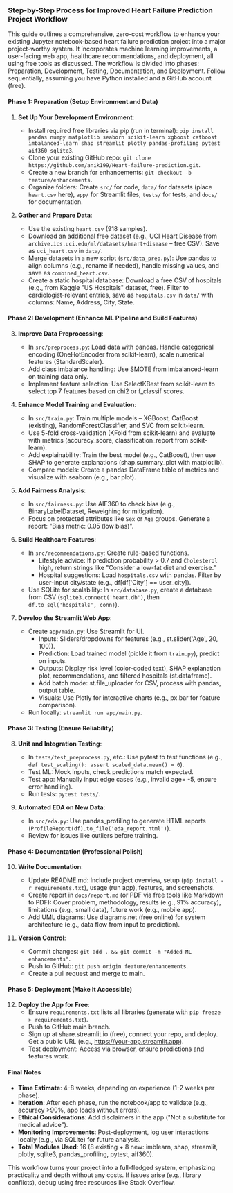 ### Step-by-Step Process for Improved Heart Failure Prediction Project Workflow

This guide outlines a comprehensive, zero-cost workflow to enhance your existing Jupyter notebook-based heart failure prediction project into a major project-worthy system. It incorporates machine learning improvements, a user-facing web app, healthcare recommendations, and deployment, all using free tools as discussed. The workflow is divided into phases: Preparation, Development, Testing, Documentation, and Deployment. Follow sequentially, assuming you have Python installed and a GitHub account (free).

#### Phase 1: Preparation (Setup Environment and Data)
1. **Set Up Your Development Environment**:
   - Install required free libraries via pip (run in terminal): `pip install pandas numpy matplotlib seaborn scikit-learn xgboost catboost imbalanced-learn shap streamlit plotly pandas-profiling pytest aif360 sqlite3`.
   - Clone your existing GitHub repo: `git clone https://github.com/anik199/Heart-failure-prediction.git`.
   - Create a new branch for enhancements: `git checkout -b feature/enhancements`.
   - Organize folders: Create `src/` for code, `data/` for datasets (place `heart.csv` here), `app/` for Streamlit files, `tests/` for tests, and `docs/` for documentation.

2. **Gather and Prepare Data**:
   - Use the existing `heart.csv` (918 samples).
   - Download an additional free dataset (e.g., UCI Heart Disease from `archive.ics.uci.edu/ml/datasets/heart+disease` – free CSV). Save as `uci_heart.csv` in `data/`.
   - Merge datasets in a new script (`src/data_prep.py`): Use pandas to align columns (e.g., rename if needed), handle missing values, and save as `combined_heart.csv`.
   - Create a static hospital database: Download a free CSV of hospitals (e.g., from Kaggle "US Hospitals" dataset, free). Filter to cardiologist-relevant entries, save as `hospitals.csv` in `data/` with columns: Name, Address, City, State.

#### Phase 2: Development (Enhance ML Pipeline and Build Features)
3. **Improve Data Preprocessing**:
   - In `src/preprocess.py`: Load data with pandas. Handle categorical encoding (OneHotEncoder from scikit-learn), scale numerical features (StandardScaler).
   - Add class imbalance handling: Use SMOTE from imbalanced-learn on training data only.
   - Implement feature selection: Use SelectKBest from scikit-learn to select top 7 features based on chi2 or f_classif scores.

4. **Enhance Model Training and Evaluation**:
   - In `src/train.py`: Train multiple models – XGBoost, CatBoost (existing), RandomForestClassifier, and SVC from scikit-learn.
   - Use 5-fold cross-validation (KFold from scikit-learn) and evaluate with metrics (accuracy_score, classification_report from scikit-learn).
   - Add explainability: Train the best model (e.g., CatBoost), then use SHAP to generate explanations (shap.summary_plot with matplotlib).
   - Compare models: Create a pandas DataFrame table of metrics and visualize with seaborn (e.g., bar plot).

5. **Add Fairness Analysis**:
   - In `src/fairness.py`: Use AIF360 to check bias (e.g., BinaryLabelDataset, Reweighing for mitigation).
   - Focus on protected attributes like `Sex` or `Age` groups. Generate a report: "Bias metric: 0.05 (low bias)".

6. **Build Healthcare Features**:
   - In `src/recommendations.py`: Create rule-based functions.
     - Lifestyle advice: If prediction probability > 0.7 and `Cholesterol` high, return strings like "Consider a low-fat diet and exercise."
     - Hospital suggestions: Load `hospitals.csv` with pandas. Filter by user-input city/state (e.g., df[df['City'] == user_city]).
   - Use SQLite for scalability: In `src/database.py`, create a database from CSV (`sqlite3.connect('heart.db')`, then `df.to_sql('hospitals', conn)`).

7. **Develop the Streamlit Web App**:
   - Create `app/main.py`: Use Streamlit for UI.
     - Inputs: Sliders/dropdowns for features (e.g., st.slider('Age', 20, 100)).
     - Prediction: Load trained model (pickle it from `train.py`), predict on inputs.
     - Outputs: Display risk level (color-coded text), SHAP explanation plot, recommendations, and filtered hospitals (st.dataframe).
     - Add batch mode: st.file_uploader for CSV, process with pandas, output table.
     - Visuals: Use Plotly for interactive charts (e.g., px.bar for feature comparison).
   - Run locally: `streamlit run app/main.py`.

#### Phase 3: Testing (Ensure Reliability)
8. **Unit and Integration Testing**:
   - In `tests/test_preprocess.py`, etc.: Use pytest to test functions (e.g., `def test_scaling(): assert scaled_data.mean() ≈ 0`).
   - Test ML: Mock inputs, check predictions match expected.
   - Test app: Manually input edge cases (e.g., invalid age= -5, ensure error handling).
   - Run tests: `pytest tests/`.

9. **Automated EDA on New Data**:
   - In `src/eda.py`: Use pandas_profiling to generate HTML reports (`ProfileReport(df).to_file('eda_report.html')`).
   - Review for issues like outliers before training.

#### Phase 4: Documentation (Professional Polish)
10. **Write Documentation**:
    - Update README.md: Include project overview, setup (`pip install -r requirements.txt`), usage (run app), features, and screenshots.
    - Create report in `docs/report.md` (or PDF via free tools like Markdown to PDF): Cover problem, methodology, results (e.g., 91% accuracy), limitations (e.g., small data), future work (e.g., mobile app).
    - Add UML diagrams: Use diagrams.net (free online) for system architecture (e.g., data flow from input to prediction).

11. **Version Control**:
    - Commit changes: `git add . && git commit -m "Added ML enhancements"`.
    - Push to GitHub: `git push origin feature/enhancements`.
    - Create a pull request and merge to main.

#### Phase 5: Deployment (Make It Accessible)
12. **Deploy the App for Free**:
    - Ensure `requirements.txt` lists all libraries (generate with `pip freeze > requirements.txt`).
    - Push to GitHub main branch.
    - Sign up at share.streamlit.io (free), connect your repo, and deploy. Get a public URL (e.g., https://your-app.streamlit.app).
    - Test deployment: Access via browser, ensure predictions and features work.

#### Final Notes
- **Time Estimate**: 4-8 weeks, depending on experience (1-2 weeks per phase).
- **Iteration**: After each phase, run the notebook/app to validate (e.g., accuracy >90%, app loads without errors).
- **Ethical Considerations**: Add disclaimers in the app ("Not a substitute for medical advice").
- **Monitoring Improvements**: Post-deployment, log user interactions locally (e.g., via SQLite) for future analysis.
- **Total Modules Used**: 16 (8 existing + 8 new: imblearn, shap, streamlit, plotly, sqlite3, pandas_profiling, pytest, aif360).

This workflow turns your project into a full-fledged system, emphasizing practicality and depth without any costs. If issues arise (e.g., library conflicts), debug using free resources like Stack Overflow.
